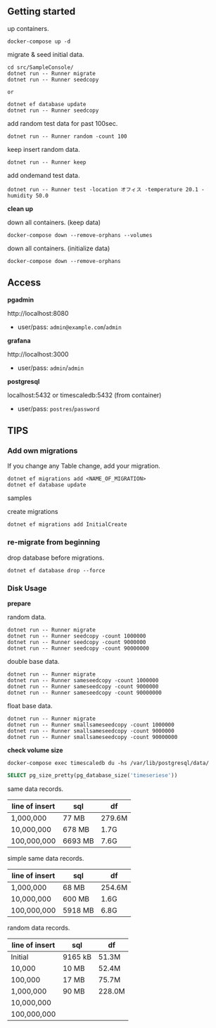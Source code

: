 ## Getting started

up containers.

```shell
docker-compose up -d
```

migrate & seed initial data.

```shell
cd src/SampleConsole/
dotnet run -- Runner migrate
dotnet run -- Runner seedcopy

or

dotnet ef database update
dotnet run -- Runner seedcopy
```

add random test data for past 100sec.

```shell
dotnet run -- Runner random -count 100
```

keep insert random data.

```shell
dotnet run -- Runner keep
```

add ondemand test data.

```shell
dotnet run -- Runner test -location オフィス -temperature 20.1 -humidity 50.0
```

**clean up**

down all containers. (keep data)

```shell
docker-compose down --remove-orphans --volumes
```

down all containers. (initialize data)

```shell
docker-compose down --remove-orphans
```

## Access

**pgadmin**

http://localhost:8080

* user/pass: `admin@example.com`/`admin`

**grafana**

http://localhost:3000

* user/pass: `admin`/`admin`

**postgresql**

localhost:5432
or
timescaledb:5432 (from container)

* user/pass: `postres`/`password`


## TIPS

### Add own migrations

If you change any Table change, add your migration.

```shell
dotnet ef migrations add <NAME_OF_MIGRATION>
dotnet ef database update
```

samples

create migrations

```shell
dotnet ef migrations add InitialCreate
```

### re-migrate from beginning

drop database before migrations.

```shell
dotnet ef database drop --force
```

### Disk Usage

**prepare**

random data.

```shell
dotnet run -- Runner migrate
dotnet run -- Runner seedcopy -count 1000000
dotnet run -- Runner seedcopy -count 9000000
dotnet run -- Runner seedcopy -count 90000000
```

double base data.

```shell
dotnet run -- Runner migrate
dotnet run -- Runner sameseedcopy -count 1000000
dotnet run -- Runner sameseedcopy -count 9000000
dotnet run -- Runner sameseedcopy -count 90000000
```

float base data.

```shell
dotnet run -- Runner migrate
dotnet run -- Runner smallsameseedcopy -count 1000000
dotnet run -- Runner smallsameseedcopy -count 9000000
dotnet run -- Runner smallsameseedcopy -count 90000000
```


**check volume size**

```shell
docker-compose exec timescaledb du -hs /var/lib/postgresql/data/
```

```sql
SELECT pg_size_pretty(pg_database_size('timeseriese'))
```

same data records.

line of insert | sql | df
---- | ---- | ----
1,000,000 | 77 MB | 279.6M
10,000,000 | 678 MB | 1.7G
100,000,000 | 6693 MB | 7.6G 

simple same data records.

line of insert | sql | df
---- | ---- | ----
1,000,000 | 68 MB | 254.6M
10,000,000 | 600 MB | 1.6G
100,000,000 | 5918 MB | 6.8G

random data records.

line of insert | sql | df
---- | ---- | ----
Initial | 9165 kB | 51.3M
10,000 | 10 MB | 52.4M
100,000 | 17 MB | 75.7M
1,000,000 | 90 MB | 228.0M
10,000,000 | 
100,000,000 | 

